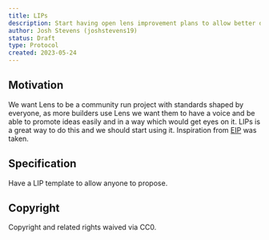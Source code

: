 ```yaml
---
title: LIPs
description: Start having open lens improvement plans to allow better discussions and building in the open
author: Josh Stevens (joshstevens19)
status: Draft
type: Protocol
created: 2023-05-24
---
```


## Motivation

We want Lens to be a community run project with standards shaped by everyone, as more builders use Lens we want them to have a voice and be able to promote ideas easily and in a way which would get eyes on it. LIPs is a great way to do this and we should start using it. Inspiration from [EIP](https://eips.ethereum.org/) was taken.

## Specification

Have a LIP template to allow anyone to propose.

## Copyright

Copyright and related rights waived via CC0.
